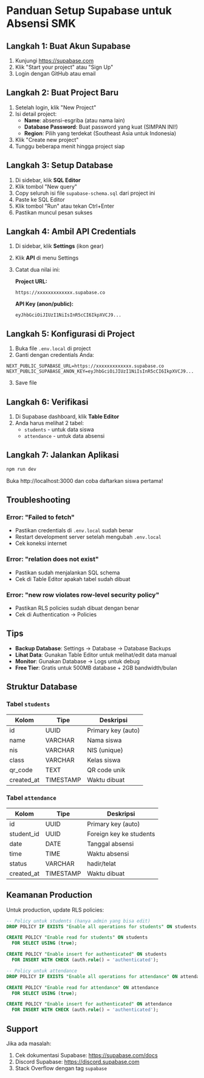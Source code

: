 # Panduan Setup Supabase untuk Absensi SMK

## Langkah 1: Buat Akun Supabase

1. Kunjungi https://supabase.com
2. Klik "Start your project" atau "Sign Up"
3. Login dengan GitHub atau email

## Langkah 2: Buat Project Baru

1. Setelah login, klik "New Project"
2. Isi detail project:
   - **Name**: absensi-esgriba (atau nama lain)
   - **Database Password**: Buat password yang kuat (SIMPAN INI!)
   - **Region**: Pilih yang terdekat (Southeast Asia untuk Indonesia)
3. Klik "Create new project"
4. Tunggu beberapa menit hingga project siap

## Langkah 3: Setup Database

1. Di sidebar, klik **SQL Editor**
2. Klik tombol "New query"
3. Copy seluruh isi file `supabase-schema.sql` dari project ini
4. Paste ke SQL Editor
5. Klik tombol "Run" atau tekan Ctrl+Enter
6. Pastikan muncul pesan sukses

## Langkah 4: Ambil API Credentials

1. Di sidebar, klik **Settings** (ikon gear)
2. Klik **API** di menu Settings
3. Catat dua nilai ini:

   **Project URL:**
   ```
   https://xxxxxxxxxxxxx.supabase.co
   ```
   
   **API Key (anon/public):**
   ```
   eyJhbGciOiJIUzI1NiIsInR5cCI6IkpXVCJ9...
   ```

## Langkah 5: Konfigurasi di Project

1. Buka file `.env.local` di project
2. Ganti dengan credentials Anda:

```env
NEXT_PUBLIC_SUPABASE_URL=https://xxxxxxxxxxxxx.supabase.co
NEXT_PUBLIC_SUPABASE_ANON_KEY=eyJhbGciOiJIUzI1NiIsInR5cCI6IkpXVCJ9...
```

3. Save file

## Langkah 6: Verifikasi

1. Di Supabase dashboard, klik **Table Editor**
2. Anda harus melihat 2 tabel:
   - `students` - untuk data siswa
   - `attendance` - untuk data absensi

## Langkah 7: Jalankan Aplikasi

```bash
npm run dev
```

Buka http://localhost:3000 dan coba daftarkan siswa pertama!

## Troubleshooting

### Error: "Failed to fetch"
- Pastikan credentials di `.env.local` sudah benar
- Restart development server setelah mengubah `.env.local`
- Cek koneksi internet

### Error: "relation does not exist"
- Pastikan sudah menjalankan SQL schema
- Cek di Table Editor apakah tabel sudah dibuat

### Error: "new row violates row-level security policy"
- Pastikan RLS policies sudah dibuat dengan benar
- Cek di Authentication → Policies

## Tips

- **Backup Database**: Settings → Database → Database Backups
- **Lihat Data**: Gunakan Table Editor untuk melihat/edit data manual
- **Monitor**: Gunakan Database → Logs untuk debug
- **Free Tier**: Gratis untuk 500MB database + 2GB bandwidth/bulan

## Struktur Database

### Tabel `students`
| Kolom | Tipe | Deskripsi |
|-------|------|-----------|
| id | UUID | Primary key (auto) |
| name | VARCHAR | Nama siswa |
| nis | VARCHAR | NIS (unique) |
| class | VARCHAR | Kelas siswa |
| qr_code | TEXT | QR code unik |
| created_at | TIMESTAMP | Waktu dibuat |

### Tabel `attendance`
| Kolom | Tipe | Deskripsi |
|-------|------|-----------|
| id | UUID | Primary key (auto) |
| student_id | UUID | Foreign key ke students |
| date | DATE | Tanggal absensi |
| time | TIME | Waktu absensi |
| status | VARCHAR | hadir/telat |
| created_at | TIMESTAMP | Waktu dibuat |

## Keamanan Production

Untuk production, update RLS policies:

```sql
-- Policy untuk students (hanya admin yang bisa edit)
DROP POLICY IF EXISTS "Enable all operations for students" ON students;

CREATE POLICY "Enable read for students" ON students
  FOR SELECT USING (true);

CREATE POLICY "Enable insert for authenticated" ON students
  FOR INSERT WITH CHECK (auth.role() = 'authenticated');

-- Policy untuk attendance
DROP POLICY IF EXISTS "Enable all operations for attendance" ON attendance;

CREATE POLICY "Enable read for attendance" ON attendance
  FOR SELECT USING (true);

CREATE POLICY "Enable insert for authenticated" ON attendance
  FOR INSERT WITH CHECK (auth.role() = 'authenticated');
```

## Support

Jika ada masalah:
1. Cek dokumentasi Supabase: https://supabase.com/docs
2. Discord Supabase: https://discord.supabase.com
3. Stack Overflow dengan tag `supabase`
